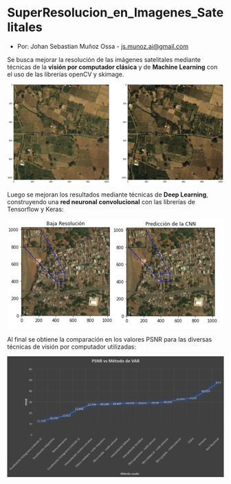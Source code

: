 # SuperResolucion_en_Imagenes_Satelitales

- Por: Johan Sebastian Muñoz Ossa  -  js.munoz.ai@gmail.com


Se busca mejorar la resolución de las imágenes satelitales mediante técnicas de la **visión por computador clásica** y de **Machine Learning** con el uso de las librerías openCV y skimage. 

![alt text](https://raw.githubusercontent.com/js-munozo/SuperResolucion_en_Imagenes_Satelitales/main/images/tradicionales.jpg)


Luego se mejoran los resultados mediante técnicas de **Deep Learning**, construyendo una **red neuronal convolucional** con las librerías de Tensorflow y Keras:

![alt text](https://raw.githubusercontent.com/js-munozo/SuperResolucion_en_Imagenes_Satelitales/main/images/prediccion_CNN.jpg)


Al final se obtiene la comparación en los valores PSNR para las diversas técnicas de visión por computador utilizadas:

![alt text](https://raw.githubusercontent.com/js-munozo/SuperResolucion_en_Imagenes_Satelitales/main/images/psnr_metodos.jpg)
